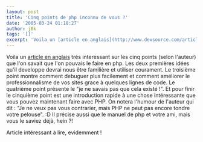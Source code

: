 ```yaml
---
layout: post
title: 'Cinq points de php inconnu de vous ?'
date: '2005-03-24 01:18:27'
author: j0k
tags: '[]'
excerpt: 'Voila un [article en anglais](http://www.devsource.com/article2/0,1759,1778106,00.asp) très interessant sur les cinq points (selon l''auteur) que l''on savait que l''on pouvais le faire en php.   )   Les deux premières idées qu''il developpe devrai nous être familière et utiliser courament.   Le troisième point montre comment debuguer plus facilement et      ...'
---
```


Voila un [article en anglais](http://www.devsource.com/article2/0,1759,1778106,00.asp) très interessant sur les cinq points (selon l'auteur) que l'on savait que l'on pouvais le faire en php.      Les deux premières idées qu'il developpe devrai nous être familière et utiliser courament.   Le troisième point montre comment debuguer plus facilement et comment améliorer le professionnalisme de vos sites grace à quelques lignes de code. Le quatrième point présente le "je ne savais pas que cela existé !".    Et pour finir le cinquième point est une introduction rapide à une chose intéressante que vous pouvez maintenant faire avec PHP.   On notera l'humour de l'auteur qui dit : "Je ne veux pas vous contrarier, mais PHP ne peut pas encore tondre votre pelouse". :D   Il précise aussi que le manuel de php et votre ami, mais vous le saviez déjà, hein ?!

Article intéressant à lire, evidemment !
